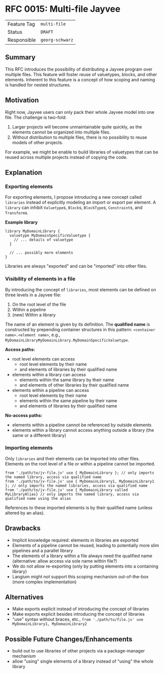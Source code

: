 <!--
SPDX-FileCopyrightText: 2023 Friedrich-Alexander-Universitat Erlangen-Nurnberg

SPDX-License-Identifier: AGPL-3.0-only
-->

# RFC 0015: Multi-file Jayvee

| | |
|---|---|
| Feature Tag | `multi-file` |
| Status | `DRAFT` | <!-- Possible values: DRAFT, DISCUSSION, ACCEPTED, REJECTED -->
| Responsible | `georg-schwarz` | <!-- TODO: assign yourself as main driver of this RFC -->
<!-- 
  Status Overview:
  - DRAFT: The RFC is not ready for a review and currently under change. Feel free to already ask for feedback on the structure and contents at this stage.
  - DISCUSSION: The RFC is open for discussion. Usually, we open a PR to trigger discussions.
  - ACCEPTED: The RFC was accepted. Create issues to prepare implementation of the RFC.
  - REJECTED: The RFC was rejected. If another revision emerges, switch to status DRAFT.
-->

## Summary

This RFC introduces the possibility of distributing a Jayvee program over multiple files.
This feature will foster reuse of valuetypes, blocks, and other elements.
Inherent to this feature is a concept of how scoping and naming is handled for nested structures.


## Motivation

Right now, Jayvee users can only pack their whole Jayvee model into one file. 
The challenge is two-fold:
1. Larger projects will become unmaintainable quite quickly, as the elements cannot be organized into multiple files.
2. Without distribution to multiple files, there is no possibility to reuse models of other projects.

For example, we might be enable to build libraries of valuetypes that can be reused across multiple projects instead of copying the code.

## Explanation

### Exporting elements

For exporting elements, I propose introducing a new concept called `libraries` instead of explicitly modeling an import or export per element.
A `library` can inhibit `Valuetype`s, `Block`s, `BlockType`s,  `Constraint`s, and `Transform`s.

**Example library**
```
library MyDomainLibrary {
  valuetype MyDomainSpecificValuetype {
    // ... details of valuetype
  }

  // ... possibly more elements
}
```

Libraries are always "exported" and can be "imported" into other files.


### Visibility of elements in a file

By introducing the concept of `libraries`, most elements can be defined on three levels in a Jayvee file:
1. On the root level of the file
2. Within a pipeline
3. (new) Within a library

The name of an element is given by its definition. 
The **qualified name** is constructed by prepending container structures in this pattern: `<container name>.<element name>`, e.g., `MyDomainLibraryMyDomainLibrary.MyDomainSpecificValuetype`.

**Access paths:**
- root level elements can access 
  - root level elements by their name
  - and elements of libraries by their qualified name
- elements within a library can access
  - elements within the same library by their name
  - and elements of other libraries by their qualified name
- elements within a pipeline can access
  - root level elements by their name
  - elements within the same pipeline by their name
  - and elements of libraries by their qualified name

**No-access paths:**
- elements within a pipeline cannot be referenced by outside elements
- elements within a library cannot access anything outside a library (the same or a different library)


### Importing elements

Only `libraries` and their elements can be imported into other files. 
Elements on the root level of a file or within a pipeline cannot be imported.

```
from './path/to/jv-file.jv' use { MyDomainLibrary }; // only imports the named library, access via qualified name
from './path/to/jv-file.jv' use { MyDomainLibrary1, MyDomainLibrary1 }; // only imports the named libraries, access via qualified name
from './path/to/jv-file.jv' use { MyDomainLibrary called MyLibraryAlias} // only imports the named library, access via qualified name using the alias
```

References to these imported elements is by their qualified name (unless altered by an alias).

## Drawbacks
- Implicit knowledge required: elements in libraries are exported
- Elements of a pipeline cannot be reused, leading to potentially more slim pipelines and a parallel library
- The elements of a library within a file always need the qualified name (alternative: allow access via sole name within file?)
- We do not allow re-exporting (only by putting elements into a containing library)
- Langium might not support this scoping mechanism out-of-the-box (more complex implementation)

## Alternatives
- Make exports explicit instead of introducing the concept of libraries
- Make exports explicit besides introducing the concept of libraries
- "use" syntax without braces, etc., `from './path/to/file.jv' use MyDomainLibrary1, MyDomainLibrary2`

## Possible Future Changes/Enhancements
- build out to use libraries of other projects via a package-manager mechanism
- allow "using" single elements of a library instead of "using" the whole library
